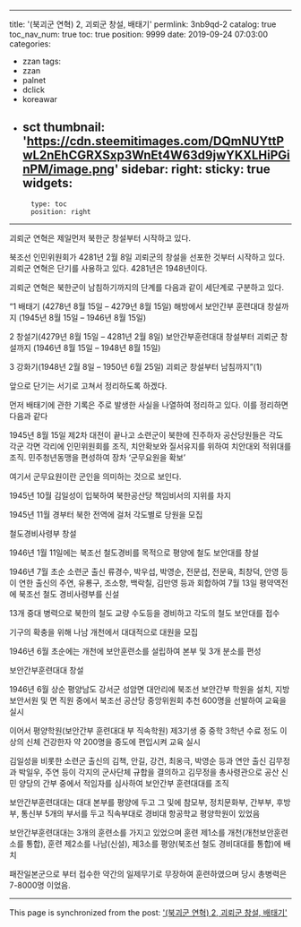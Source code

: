 
---
title: '(북괴군 연혁) 2, 괴뢰군 창설, 배태기'
permlink: 3nb9qd-2
catalog: true
toc_nav_num: true
toc: true
position: 9999
date: 2019-09-24 07:03:00
categories:
- zzan
tags:
- zzan
- palnet
- dclick
- koreawar
- sct
thumbnail: 'https://cdn.steemitimages.com/DQmNUYttPwL2nEhCGRXSxp3WnEt4W63d9jwYKXLHiPGinPM/image.png'
sidebar:
    right:
        sticky: true
widgets:
    -
        type: toc
        position: right
---


괴뢰군 연혁은 제일먼저 북한군 창설부터 시작하고 있다.

북조선 인민위원회가 4281년 2월 8일 괴뢰군의 창설을 선포한 것부터 시작하고 있다. 괴뢰군 연혁은 단기를 사용하고 있다. 4281년은 1948년이다.

괴뢰군 연혁은 북한군이 남침하기까지의 단계를 다음과 같이 세단계로 구분하고 있다.

“1 배태기 (4278년 8월 15일 – 4279년 8월 15일) 해방에서 보안간부 훈련대대 창설까지 (1945년 8월 15일 – 1946년 8월 15일)

2 창설기(4279년 8월 15일 – 4281년 2월 8일) 보안간부훈련대대 창설부터 괴뢰군 창설까지 (1946년 8월 15일 – 1948년 8월 15일)

3 강화기(1948년 2월 8일 – 1950년 6월 25일) 괴뢰군 창설부터 남침까지”(1)

앞으로 단기는 서기로 고쳐서 정리하도록 하겠다.

먼저 배태기에 관한 기록은 주로 발생한 사실을 나열하여 정리하고 있다. 이를 정리하면 다음과 같다

1945년 8월 15일 제2차 대전이 끝나고 소련군이 북한에 진주하자 공산당원들은 각도 각군 각면 각리에 인민위원회를 조직, 치안확보와 질서유지를 위하여 치안대외 적위대를 조직. 민주청년동맹을 편성하여 장차 ‘군무요원을 확보’

여기서 군무요원이란 군인을 의미하는 것으로 보인다.

1945년 10월 김일성이 입북하여 북한공산당 책임비서의 지위를 차지

1945년 11월 경부터 북한 전역에 걸처 각도별로 당원을 모집

철도경비사령부 창설

1946년 1월 11일에는 북조선 철도경비를 목적으로 평양에 철도 보안대를 창설

1946년 7월 초순 소련군 출신 류경수, 박우섭, 박영순, 전문섭, 전문육, 최창덕, 안영 등이 연한 출신의 주연, 유룡구, 조소향, 백락칠, 김만영 등과 회합하여 7월 13일 평약역전에 북조선 철도 경비사령부를 신설

13개 중대 병력으로 북한의 철도 교량 수도등을 경비하고 각도의 철도 보안대를 접수

기구의 확충을 위해 나남 개천에서 대대적으로 대원을 모집

1946년 6월 초순에는 개천에 보안훈련소를 설립하여 본부 및 3개 분소를 편성

보안간부훈련대대 창설

1946년 6월 상순 평양남도 강서군 성암면 대안리에 북조선 보안간부 학원을 설치, 지방 보안서원 및 면 직원 중에서 북조선 공산당 중앙위원회 추천 600명을 선발하여 교육을 실시

이어서 평양학원(보안간부 훈련대대 부 직속학원) 제3기생 중 중학 3학년 수료 정도 이상의 신체 건강한자 약 200명을 중도에 편입시켜 교육 실시

김일성을 비롯한 소련군 출신의 김책, 안길, 강건, 최옹극, 박영순 등과 연안 출신 김무정과 박일우, 주연 등이 각지의 군사단체 규합을 결의하고 김무정을 총사령관으로 공산 신민 양당의 간부 중에서 적임자를 심사하여 보안간부 훈련대대를 조직

보안간부훈련대대는 대대 본부를 평양에 두고 그 및에 참모부, 정치문화부, 간부부, 후방부, 통신부 5개의 부서를 두고 직속부대로 경비대 항공학교 평양학원이 있었음

보안간부훈련대대는 3개의 훈련소를 가지고 있었으며 훈련 제1소를 개천(개천보안훈련소를 통합), 훈련 제2소를 나남(신설), 제3소를 평양(북조선 철도 경비대대를 통합)에 배치

패잔일본군으로 부터 접수한 약간의 일제무기로 무장하여 훈련하였으며 당시 총병력은 7-8000명 이었음.

- - -

This page is synchronized from the post: ['(북괴군 연혁) 2, 괴뢰군 창설, 배태기'](https://steemit.com/@wisdomandjustice/3nb9qd-2)
